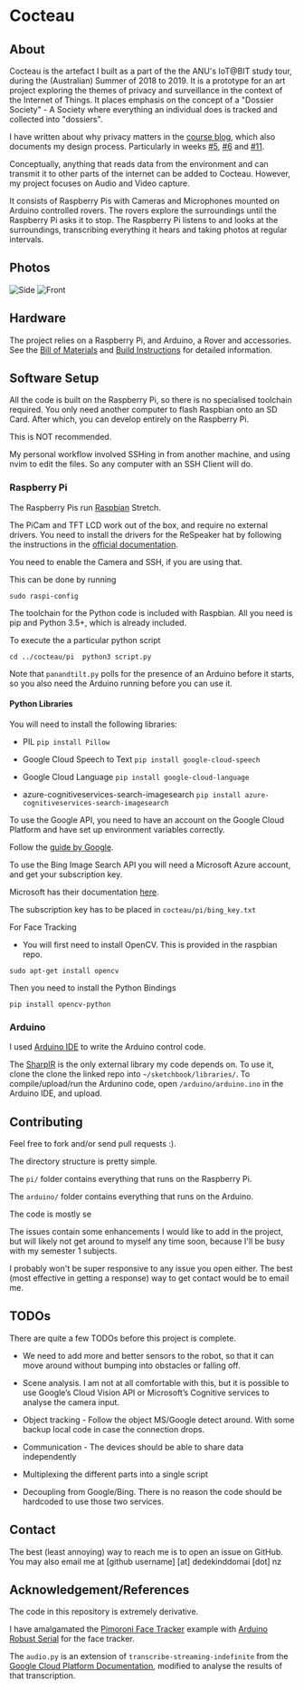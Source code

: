 # Cocteau

## About

Cocteau is the artefact I built as a part of the the ANU's IoT@BIT study tour, during the (Australian) Summer of 2018 to 2019. It is a prototype for an art project exploring the themes of privacy and surveillance in the context of the Internet of Things. It places emphasis on the concept of a "Dossier Society" - A Society where everything an individual does is tracked and collected into "dossiers". 

I have written about why privacy matters in the [course blog](https://cs.anu.edu.au/courses/china-study-tour/news/#chocolatier), which also documents my design process. Particularly in weeks [#5](https://cs.anu.edu.au/courses/china-study-tour/news/2018/12/24/chocolatier-privacy/), [#6](https://cs.anu.edu.au/courses/china-study-tour/news/2019/01/04/chocolatier-project-diary/) and [#11](https://cs.anu.edu.au/courses/china-study-tour/news/2019/02/08/chocolatier-project-diary6/). 

Conceptually, anything that reads data from the environment and can transmit it to other parts of the internet can be added to Cocteau. However, my project focuses on Audio and Video capture. 

It consists of Raspberry Pis with Cameras and Microphones mounted on Arduino controlled rovers. The rovers explore the surroundings until the Raspberry Pi asks it to stop. The Raspberry Pi listens to and looks at the surroundings, transcribing everything it hears and taking photos at regular intervals. 

## Photos 

![Side](images/side_shot.jpg)
![Front](images/fron_shot.jpg)

## Hardware 

The project relies on a Raspberry Pi, and Arduino, a Rover and accessories. See the [Bill of Materials](bill_of_materials.md) and [Build Instructions](build_instructions.md) for detailed information.

## Software Setup

All the code is built on the Raspberry Pi, so there is no specialised toolchain required. You only need another computer to flash Raspbian onto an SD Card. After which, you can develop entirely on the Raspberry Pi. 

This is NOT recommended. 

My personal workflow involved SSHing in from another machine, and using nvim to edit the files. So any computer with an SSH Client will do.  

### Raspberry Pi 

The Raspberry Pis run [Raspbian](https://www.raspberrypi.org/downloads/raspbian/) Stretch. 

The PiCam and TFT LCD work out of the box, and require no external drivers. You need to install the drivers for the ReSpeaker hat by following the instructions in the [official documentation](https://github.com/respeaker/seeed-voicecard#seeed-voicecard).

You need to enable the Camera and SSH, if you are using that. 

This can be done by running

`sudo raspi-config`

The toolchain for the Python code is included with Raspbian. All you need is pip and Python 3.5+, which is already included. 

To execute the a particular python script 

``
 cd ../cocteau/pi 
 python3 script.py
``

Note that `panandtilt.py` polls for the presence of an Arduino before it starts, so you also need the Arduino running before you can use it. 

#### Python Libraries

You will need to install the following libraries:

* PIL `pip install Pillow`

* Google Cloud Speech to Text `pip install google-cloud-speech`

* Google Cloud Language `pip install google-cloud-language`

* azure-cognitiveservices-search-imagesearch `pip install azure-cognitiveservices-search-imagesearch`

To use the Google API, you need to have an account on the Google Cloud Platform and have set up environment variables correctly.

Follow the [guide by Google](https://cloud.google.com/speech-to-text/docs/quickstart-client-libraries). 

To use the Bing Image Search API you will need a Microsoft Azure account, and get your subscription key. 

Microsoft has their documentation [here](https://docs.microsoft.com/en-us/azure/cognitive-services/bing-image-search/image-sdk-python-quickstart).

The subscription key has to be placed in `cocteau/pi/bing_key.txt`

For Face Tracking 

* You will first need to install OpenCV. This is provided in the raspbian repo.

`sudo apt-get install opencv`

Then you need to install the Python Bindings

`pip install opencv-python`

### Arduino

I used [Arduino IDE](https://www.arduino.cc/en/Main/Software) to write the Arduino control code. 

The [SharpIR](https://github.com/guillaume-rico/SharpIR) is the only external library my code depends on. To use it, clone the clone the linked repo into `~/sketchbook/libraries/`. 
To compile/upload/run the Ardunino code, open `/arduino/arduino.ino` in the Arduino IDE, and upload. 

## Contributing 

Feel free to fork and/or send pull requests :).

The directory structure is pretty simple. 

The `pi/` folder contains everything that runs on the Raspberry Pi.

The `arduino/` folder contains everything that runs on the Arduino. 

The code is mostly se

The issues contain some enhancements I would like to add in the project, but will likely not get around to myself any time soon, because I'll be busy with my semester 1 subjects. 

I probably won't be super responsive to any issue you open either. The best (most effective in getting a response) way to get contact would be to email me. 

## TODOs

There are quite a few TODOs before this project is complete. 

*    We need to add more and better sensors to the robot, so that it can move around without bumping into obstacles or falling off.

*   Scene analysis. I am not at all comfortable with this, but it is possible to use Google’s Cloud Vision API or Microsoft’s Cognitive services to analyse the camera input.

*    Object tracking - Follow the object MS/Google detect around. With some backup local code in case the connection drops.

*    Communication - The devices should be able to share data independently

* Multiplexing the different parts into a single script

* Decoupling from Google/Bing. There is no reason the code should be hardcoded to use those two services. 

## Contact 

The best (least annoying) way to reach me is to open an issue on GitHub. You may also email me at \[github username\] \[at\] dedekinddomai \[dot\] nz

## Acknowledgement/References

The code in this repository is extremely derivative.  

I have amalgamated the [Pimoroni Face Tracker](https://github.com/pimoroni/PanTiltFacetracker/blob/master/facetracker_lbp.py) example with [Arduino Robust Serial](https://github.com/araffin/arduino-robust-serial/) for the face tracker.

The `audio.py` is an extension of `transcribe-streaming-indefinite` from the [Google Cloud Platform Documentation](https://github.com/GoogleCloudPlatform/python-docs-samples/tree/master/speech/cloud-client), modified to analyse the results of that transcription. 